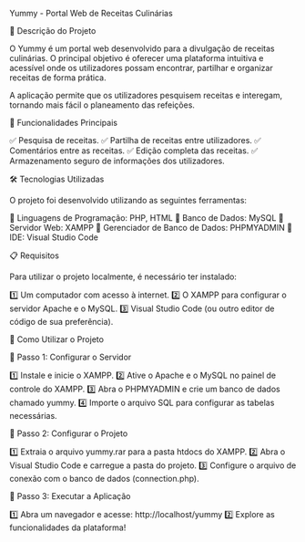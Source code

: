 Yummy - Portal Web de Receitas Culinárias

📌 Descrição do Projeto

O Yummy é um portal web desenvolvido para a divulgação de receitas culinárias. O principal objetivo é oferecer uma plataforma intuitiva e acessível onde os utilizadores possam encontrar, partilhar e organizar receitas de forma prática.

A aplicação permite que os utilizadores pesquisem receitas e interegam, tornando mais fácil o planeamento das refeições.

🚀 Funcionalidades Principais

✅ Pesquisa de receitas.
✅ Partilha de receitas entre utilizadores.
✅ Comentários entre as receitas.
✅ Edição completa das receitas.
✅ Armazenamento seguro de informações dos utilizadores.

🛠 Tecnologias Utilizadas

O projeto foi desenvolvido utilizando as seguintes ferramentas:

🔹 Linguagens de Programação: PHP, HTML
🔹 Banco de Dados: MySQL
🔹 Servidor Web: XAMPP
🔹 Gerenciador de Banco de Dados: PHPMYADMIN
🔹 IDE: Visual Studio Code

📋 Requisitos

Para utilizar o projeto localmente, é necessário ter instalado:

1️⃣ Um computador com acesso à internet.
2️⃣ O XAMPP para configurar o servidor Apache e o MySQL.
3️⃣ Visual Studio Code (ou outro editor de código de sua preferência).

🏁 Como Utilizar o Projeto

🔹 Passo 1: Configurar o Servidor

1️⃣ Instale e inicie o XAMPP.
2️⃣ Ative o Apache e o MySQL no painel de controle do XAMPP.
3️⃣ Abra o PHPMYADMIN e crie um banco de dados chamado yummy.
4️⃣ Importe o arquivo SQL para configurar as tabelas necessárias.

🔹 Passo 2: Configurar o Projeto

1️⃣ Extraia o arquivo yummy.rar para a pasta htdocs do XAMPP.
2️⃣ Abra o Visual Studio Code e carregue a pasta do projeto.
3️⃣ Configure o arquivo de conexão com o banco de dados (connection.php).

🔹 Passo 3: Executar a Aplicação

1️⃣ Abra um navegador e acesse: http://localhost/yummy
2️⃣ Explore as funcionalidades da plataforma!
